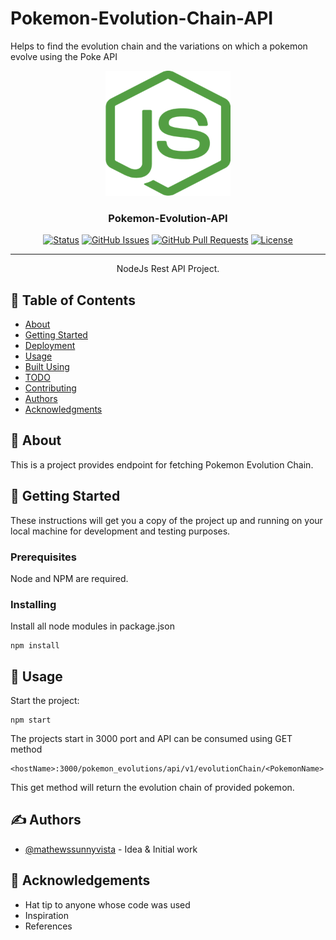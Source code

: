 # Pokemon-Evolution-Chain-API
Helps to find the evolution chain and the variations on which a pokemon evolve using the Poke API

<p align="center">
  <a href="" rel="noopener">
 <img width=200px height=200px src="/nodejs.png" alt="Project logo"></a>
</p>

<h3 align="center">Pokemon-Evolution-API</h3>

<div align="center">

[![Status](https://img.shields.io/badge/status-active-success.svg)]()
[![GitHub Issues](https://img.shields.io/github/issues/aruvi009/React-BasePack.svg)](https://github.com/aruvi009/React-BasePack/issues)
[![GitHub Pull Requests](https://img.shields.io/github/issues-pr/aruvi009/React-BasePack.svg)](https://github.com/aruvi009/React-BasePack/pulls)
[![License](https://img.shields.io/badge/license-MIT-blue.svg)](/LICENSE)

</div>

---

<p align="center"> NodeJs Rest API Project.
    <br> 
</p>

## 📝 Table of Contents

- [About](#about)
- [Getting Started](#getting_started)
- [Deployment](#deployment)
- [Usage](#usage)
- [Built Using](#built_using)
- [TODO](../TODO.md)
- [Contributing](../CONTRIBUTING.md)
- [Authors](#authors)
- [Acknowledgments](#acknowledgement)

## 🧐 About <a name = "about"></a>

This is a project provides endpoint for fetching Pokemon Evolution Chain. 

## 🏁 Getting Started <a name = "getting_started"></a>

These instructions will get you a copy of the project up and running on your local machine for development and testing purposes.

### Prerequisites

Node and NPM are required.

### Installing

Install all node modules in package.json

```
npm install
```

<!-- 
## 🔧 Running the tests <a name = "tests"></a>

Explain how to run the automated tests for this system.

### Break down into end to end tests

Explain what these tests test and why

```
Give an example
```

### And coding style tests

Explain what these tests test and why

```
Give an example
``` -->

## 🎈 Usage <a name="usage"></a>

Start the project: 

```
npm start
```

The projects start in 3000 port and API can be consumed using GET method

```
<hostName>:3000/pokemon_evolutions/api/v1/evolutionChain/<PokemonName>
```

This get method will return the evolution chain of provided pokemon.


## ✍️ Authors <a name = "authors"></a>

- [@mathewssunnyvista](https://github.com/mathewssunnyvista) - Idea & Initial work


## 🎉 Acknowledgements <a name = "acknowledgement"></a>

- Hat tip to anyone whose code was used
- Inspiration
- References

